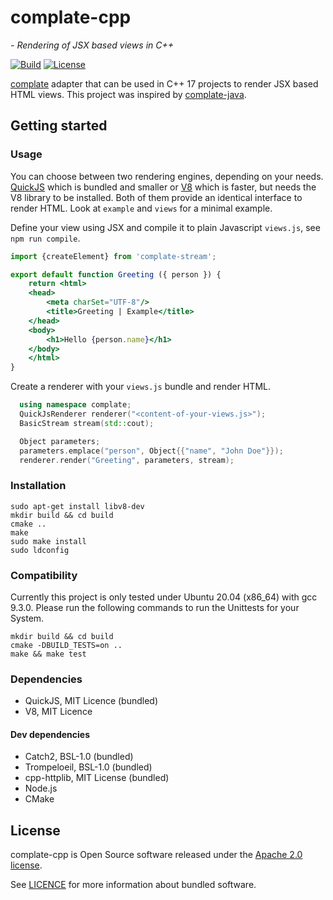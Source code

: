 # complate-cpp
*- Rendering of JSX based views in C++*

[![Build](https://github.com/tmehnert/complate-cpp/actions/workflows/build.yml/badge.svg)](https://github.com/tmehnert/complate-cpp/actions/workflows/build.yml)
[![License](https://img.shields.io/badge/License-Apache%202.0-blue.svg)](LICENSE)

[complate](https://complate.org) adapter that can be used in C++ 17 projects to
render JSX based HTML views. This project was inspired by
[complate-java](https://github.com/complate/complate-java).

## Getting started

### Usage
You can choose between two rendering engines, depending on your needs.
[QuickJS](https://bellard.org/quickjs/) which is bundled and smaller or
[V8](https://v8.dev/) which is faster, but needs the V8 library to be installed.
Both of them provide an identical interface to render HTML.
Look at `example` and `views` for a minimal example.

Define your view using JSX and compile it to plain Javascript `views.js`,
see `npm run compile`.
```jsx
import {createElement} from 'complate-stream';

export default function Greeting ({ person }) {
    return <html>
    <head>
        <meta charSet="UTF-8"/>
        <title>Greeting | Example</title>
    </head>
    <body>
        <h1>Hello {person.name}</h1>
    </body>
    </html>
}
```

Create a renderer with your `views.js` bundle and render HTML.
```c++
  using namespace complate;
  QuickJsRenderer renderer("<content-of-your-views.js>");
  BasicStream stream(std::cout);

  Object parameters;
  parameters.emplace("person", Object{{"name", "John Doe"}});
  renderer.render("Greeting", parameters, stream);
```

### Installation
```shell
sudo apt-get install libv8-dev
mkdir build && cd build
cmake ..
make
sudo make install
sudo ldconfig
```

### Compatibility
Currently this project is only tested under Ubuntu 20.04 (x86_64)
with gcc 9.3.0. Please run the following commands to run the Unittests for your
System.
```shell
mkdir build && cd build
cmake -DBUILD_TESTS=on ..
make && make test
```

### Dependencies
* QuickJS, MIT Licence (bundled)
* V8, MIT Licence

#### Dev dependencies
* Catch2, BSL-1.0 (bundled)
* Trompeloeil, BSL-1.0 (bundled)
* cpp-httplib, MIT License (bundled)
* Node.js
* CMake

## License
complate-cpp is Open Source software released under the [Apache 2.0 license](LICENSE).

See [LICENCE](LICENSE) for more information about bundled software.
